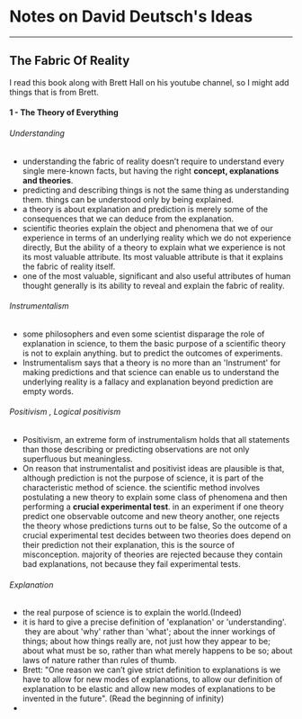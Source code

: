 # Notes on David Deutsch's Ideas

--- 
## The Fabric Of Reality 
I read this book along with Brett Hall on his youtube channel, so I might add things that is from Brett.

#### 1 - The Theory of Everything

###### Understanding
- understanding the fabric of reality doesn’t require to understand every single mere-known facts, but having the right **concept, explanations and theories**. 
- predicting and describing things is not the same thing as understanding them. things can be understood only by being explained.
- a theory is about explanation and prediction is merely some of the consequences that we can deduce from the explanation.
- scientific theories explain the object and phenomena that we of our experience in terms of an underlying reality which we do not experience directly, But the ability of a theory to explain what we experience is not its most valuable attribute. Its most valuable attribute is that it explains the fabric of reality itself.
- one of the most valuable, significant and also useful attributes of human thought generally is its ability to reveal and explain the fabric of reality.
###### Instrumentalism
- some philosophers and even some scientist disparage the role of explanation in science, to them the basic purpose of a scientific theory is not to explain anything. but to predict the outcomes of experiments.
- Instrumentalism says that a theory is no more than an 'Instrument' for making predictions and that science can enable us to understand the underlying reality is a fallacy and explanation beyond prediction are empty words.
###### Positivism , Logical positivism
- Positivism, an extreme form of instrumentalism holds that all statements than those describing or predicting observations are not only superfluous but meaningless.
- On reason that instrumentalist and positivist ideas are plausible is that, although prediction is not the purpose of science, it is part of the characteristic method of science. the scientific method involves postulating a new theory to explain some class of phenomena and then performing a **crucial experimental test**. in an experiment if one theory predict one observable outcome and new theory another, one rejects the theory whose predictions turns out to be false, So the outcome of a crucial experimental test decides between two theories does depend on their prediction not their explanation, this is the source of misconception. majority of theories are rejected because they contain bad explanations, not because they fail experimental tests.
###### Explanation 
- the real purpose of science is to explain the world.(Indeed)
- it is hard to give a precise definition of 'explanation' or 'understanding'.  they are about 'why' rather than 'what'; about the inner workings of things; about how things really are, not just how they appear to be; about what must be so, rather than what merely happens to be so; about laws of nature rather than rules of thumb.
- Brett: "One reason we can’t give strict definition to explanations is we have to allow for new modes of explanations, to allow our definition of explanation to be elastic and allow new modes of explanations to be invented in the future". (Read the beginning of infinity)
- 